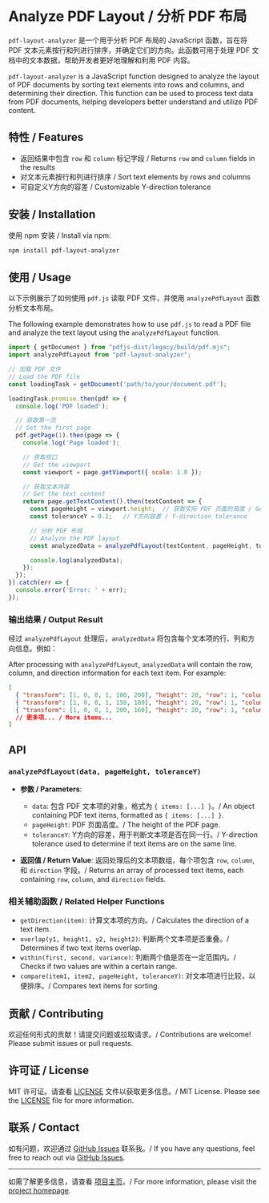 # Analyze PDF Layout / 分析 PDF 布局

`pdf-layout-analyzer` 是一个用于分析 PDF 布局的 JavaScript 函数，旨在将 PDF 文本元素按行和列进行排序，并确定它们的方向。此函数可用于处理 PDF 文档中的文本数据，帮助开发者更好地理解和利用 PDF 内容。

`pdf-layout-analyzer` is a JavaScript function designed to analyze the layout of PDF documents by sorting text elements into rows and columns, and determining their direction. This function can be used to process text data from PDF documents, helping developers better understand and utilize PDF content.

## 特性 / Features

- 返回结果中包含 `row` 和 `column` 标记字段 / Returns `row` and `column` fields in the results
- 对文本元素按行和列进行排序 / Sort text elements by rows and columns
- 可自定义Y方向的容差 / Customizable Y-direction tolerance

## 安装 / Installation

使用 npm 安装 / Install via npm:

```bash
npm install pdf-layout-analyzer
```

## 使用 / Usage

以下示例展示了如何使用 `pdf.js` 读取 PDF 文件，并使用 `analyzePdfLayout` 函数分析文本布局。

The following example demonstrates how to use `pdf.js` to read a PDF file and analyze the text layout using the `analyzePdfLayout` function.

```javascript
import { getDocument } from "pdfjs-dist/legacy/build/pdf.mjs";
import analyzePdfLayout from "pdf-layout-analyzer";

// 加载 PDF 文件
// Load the PDF file
const loadingTask = getDocument('path/to/your/document.pdf');

loadingTask.promise.then(pdf => {
  console.log('PDF loaded');

  // 获取第一页
  // Get the first page
  pdf.getPage(1).then(page => {
    console.log('Page loaded');

    // 获取视口
    // Get the viewport
    const viewport = page.getViewport({ scale: 1.0 });

    // 获取文本内容
    // Get the text content
    return page.getTextContent().then(textContent => {
      const pageHeight = viewport.height;  // 获取实际 PDF 页面的高度 / Get the actual PDF page height
      const toleranceY = 0.1;   // Y方向容差 / Y-direction tolerance

      // 分析 PDF 布局
      // Analyze the PDF layout
      const analyzedData = analyzePdfLayout(textContent, pageHeight, toleranceY);

      console.log(analyzedData);
    });
  });
}).catch(err => {
  console.error('Error: ' + err);
});
```

### 输出结果 / Output Result

经过 `analyzePdfLayout` 处理后，`analyzedData` 将包含每个文本项的行、列和方向信息。例如：

After processing with `analyzePdfLayout`, `analyzedData` will contain the row, column, and direction information for each text item. For example:

```json
[
  { "transform": [1, 0, 0, 1, 100, 200], "height": 20, "row": 1, "column": 1, "direction": 0 },
  { "transform": [1, 0, 0, 1, 150, 180], "height": 20, "row": 1, "column": 2, "direction": 0 },
  { "transform": [1, 0, 0, 1, 200, 160], "height": 20, "row": 1, "column": 3, "direction": 0 },
  // 更多项... / More items...
]
```

## API

### `analyzePdfLayout(data, pageHeight, toleranceY)`

- **参数 / Parameters**:
  - `data`: 包含 PDF 文本项的对象，格式为 `{ items: [...] }`。/ An object containing PDF text items, formatted as `{ items: [...] }`.
  - `pageHeight`: PDF 页面高度。/ The height of the PDF page.
  - `toleranceY`: Y方向的容差，用于判断文本项是否在同一行。/ Y-direction tolerance used to determine if text items are on the same line.

- **返回值 / Return Value**: 返回处理后的文本项数组，每个项包含 `row`, `column`, 和 `direction` 字段。/ Returns an array of processed text items, each containing `row`, `column`, and `direction` fields.

### 相关辅助函数 / Related Helper Functions

- `getDirection(item)`: 计算文本项的方向。/ Calculates the direction of a text item.
- `overlap(y1, height1, y2, height2)`: 判断两个文本项是否重叠。/ Determines if two text items overlap.
- `within(first, second, variance)`: 判断两个值是否在一定范围内。/ Checks if two values are within a certain range.
- `compare(item1, item2, pageHeight, toleranceY)`: 对文本项进行比较，以便排序。/ Compares text items for sorting.

## 贡献 / Contributing

欢迎任何形式的贡献！请提交问题或拉取请求。/ Contributions are welcome! Please submit issues or pull requests.

## 许可证 / License

MIT 许可证。请查看 [LICENSE](LICENSE) 文件以获取更多信息。/ MIT License. Please see the [LICENSE](LICENSE) file for more information.
## 联系 / Contact

如有问题，欢迎通过 [GitHub Issues](https://github.com/louyongjiu/pdf-layout-analyzer/issues) 联系我。/ If you have any questions, feel free to reach out via [GitHub Issues](https://github.com/louyongjiu/pdf-layout-analyzer/issues).

---

如需了解更多信息，请查看 [项目主页](https://github.com/louyongjiu/pdf-layout-analyzer)。/ For more information, please visit the [project homepage](https://github.com/louyongjiu/pdf-layout-analyzer).
